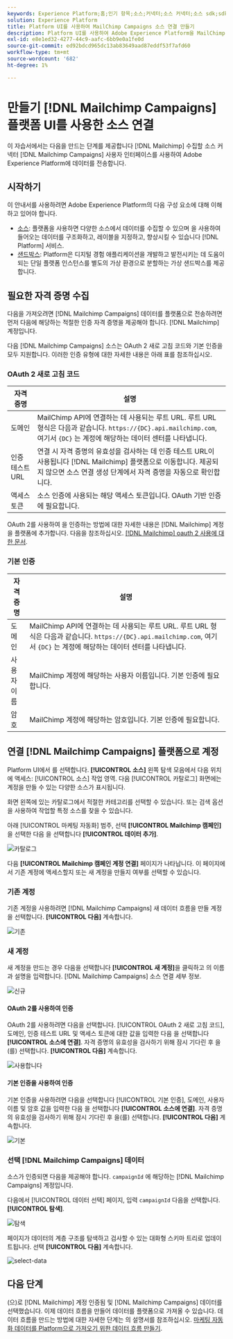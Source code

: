 ```yaml
---
keywords: Experience Platform;홈;인기 항목;소스;커넥터;소스 커넥터;소스 sdk;sdk;SDK
solution: Experience Platform
title: Platform UI를 사용하여 MailChimp Campaigns 소스 연결 만들기
description: Platform UI를 사용하여 Adobe Experience Platform을 MailChimp 캠페인에 연결하는 방법을 알아봅니다.
exl-id: e8e1ed32-4277-44c9-aafc-6bb9e0a1fe0d
source-git-commit: ed92bdcd965dc13ab83649aad87eddf53f7afd60
workflow-type: tm+mt
source-wordcount: '682'
ht-degree: 1%

---
```


# 만들기 [!DNL Mailchimp Campaigns] 플랫폼 UI를 사용한 소스 연결

이 자습서에서는 다음을 만드는 단계를 제공합니다 [!DNL Mailchimp] 수집할 소스 커넥터 [!DNL Mailchimp Campaigns] 사용자 인터페이스를 사용하여 Adobe Experience Platform에 데이터를 전송합니다.

## 시작하기

이 안내서를 사용하려면 Adobe Experience Platform의 다음 구성 요소에 대해 이해하고 있어야 합니다.

* [소스](../../../../home.md): 플랫폼을 사용하면 다양한 소스에서 데이터를 수집할 수 있으며 을 사용하여 들어오는 데이터를 구조화하고, 레이블을 지정하고, 향상시킬 수 있습니다 [!DNL Platform] 서비스.
* [샌드박스](../../../../../sandboxes/home.md): Platform은 디지털 경험 애플리케이션을 개발하고 발전시키는 데 도움이 되는 단일 플랫폼 인스턴스를 별도의 가상 환경으로 분할하는 가상 샌드박스를 제공합니다.

## 필요한 자격 증명 수집

다음을 가져오려면 [!DNL Mailchimp Campaigns] 데이터를 플랫폼으로 전송하려면 먼저 다음에 해당하는 적절한 인증 자격 증명을 제공해야 합니다. [!DNL Mailchimp] 계정입니다.

다음 [!DNL Mailchimp Campaigns] 소스는 OAuth 2 새로 고침 코드와 기본 인증을 모두 지원합니다. 이러한 인증 유형에 대한 자세한 내용은 아래 표를 참조하십시오.

### OAuth 2 새로 고침 코드

| 자격 증명 | 설명 |
| --- | --- |
| 도메인 | MailChimp API에 연결하는 데 사용되는 루트 URL. 루트 URL 형식은 다음과 같습니다. `https://{DC}.api.mailchimp.com`, 여기서 `{DC}` 는 계정에 해당하는 데이터 센터를 나타냅니다. |
| 인증 테스트 URL | 연결 시 자격 증명의 유효성을 검사하는 데 인증 테스트 URL이 사용됩니다 [!DNL Mailchimp] 플랫폼으로 이동합니다. 제공되지 않으면 소스 연결 생성 단계에서 자격 증명을 자동으로 확인합니다. |
| 액세스 토큰 | 소스 인증에 사용되는 해당 액세스 토큰입니다. OAuth 기반 인증에 필요합니다. |

OAuth 2를 사용하여 을 인증하는 방법에 대한 자세한 내용은 [!DNL Mailchimp] 계정을 플랫폼에 추가합니다. 다음을 참조하십시오. [[!DNL Mailchimp] oauth 2 사용에 대한 문서](https://mailchimp.com/developer/marketing/guides/access-user-data-oauth-2/).

### 기본 인증

| 자격 증명 | 설명 |
| --- | --- |
| 도메인 | MailChimp API에 연결하는 데 사용되는 루트 URL. 루트 URL 형식은 다음과 같습니다. `https://{DC}.api.mailchimp.com`, 여기서 `{DC}` 는 계정에 해당하는 데이터 센터를 나타냅니다. |
| 사용자 이름 | MailChimp 계정에 해당하는 사용자 이름입니다. 기본 인증에 필요합니다. |
| 암호 | MailChimp 계정에 해당하는 암호입니다. 기본 인증에 필요합니다. |

## 연결 [!DNL Mailchimp Campaigns] 플랫폼으로 계정

Platform UI에서 를 선택합니다. **[!UICONTROL 소스]** 왼쪽 탐색 모음에서 다음 위치에 액세스: [!UICONTROL 소스] 작업 영역. 다음 [!UICONTROL 카탈로그] 화면에는 계정을 만들 수 있는 다양한 소스가 표시됩니다.

화면 왼쪽에 있는 카탈로그에서 적절한 카테고리를 선택할 수 있습니다. 또는 검색 옵션을 사용하여 작업할 특정 소스를 찾을 수 있습니다.

아래 [!UICONTROL 마케팅 자동화] 범주, 선택 **[!UICONTROL Mailchimp 캠페인]**&#x200B;을 선택한 다음 을 선택합니다 **[!UICONTROL 데이터 추가]**.

![카탈로그](../../../../images/tutorials/create/mailchimp-campaigns/catalog.png)

다음 **[!UICONTROL Mailchimp 캠페인 계정 연결]** 페이지가 나타납니다. 이 페이지에서 기존 계정에 액세스할지 또는 새 계정을 만들지 여부를 선택할 수 있습니다.

### 기존 계정

기존 계정을 사용하려면 [!DNL Mailchimp Campaigns] 새 데이터 흐름을 만들 계정 을 선택합니다. **[!UICONTROL 다음]** 계속합니다.

![기존](../../../../images/tutorials/create/mailchimp-campaigns/existing.png)

### 새 계정

새 계정을 만드는 경우 다음을 선택합니다 **[!UICONTROL 새 계정]**&#x200B;을 클릭하고 의 이름과 설명을 입력합니다. [!DNL Mailchimp Campaigns] 소스 연결 세부 정보.

![신규](../../../../images/tutorials/create/mailchimp-campaigns/new.png)

#### OAuth 2를 사용하여 인증

OAuth 2를 사용하려면 다음을 선택합니다. [!UICONTROL OAuth 2 새로 고침 코드], 도메인, 인증 테스트 URL 및 액세스 토큰에 대한 값을 입력한 다음 을 선택합니다 **[!UICONTROL 소스에 연결]**. 자격 증명의 유효성을 검사하기 위해 잠시 기다린 후 을(를) 선택합니다. **[!UICONTROL 다음]** 계속합니다.

![사용합니다](../../../../images/tutorials/create/mailchimp-campaigns/oauth.png)

#### 기본 인증을 사용하여 인증

기본 인증을 사용하려면 다음을 선택합니다 [!UICONTROL 기본 인증], 도메인, 사용자 이름 및 암호 값을 입력한 다음 을 선택합니다 **[!UICONTROL 소스에 연결]**. 자격 증명의 유효성을 검사하기 위해 잠시 기다린 후 을(를) 선택합니다. **[!UICONTROL 다음]** 계속합니다.

![기본](../../../../images/tutorials/create/mailchimp-campaigns/basic.png)

### 선택 [!DNL Mailchimp Campaigns] 데이터

소스가 인증되면 다음을 제공해야 합니다. `campaignId` 에 해당하는 [!DNL Mailchimp Campaigns] 계정입니다.

다음에서 [!UICONTROL 데이터 선택] 페이지, 입력 `campaignId` 다음을 선택합니다. **[!UICONTROL 탐색]**.

![탐색](../../../../images/tutorials/create/mailchimp-campaigns/explore.png)

페이지가 데이터의 계층 구조를 탐색하고 검사할 수 있는 대화형 스키마 트리로 업데이트됩니다. 선택 **[!UICONTROL 다음]** 계속합니다.

![select-data](../../../../images/tutorials/create/mailchimp-campaigns/select-data.png)

## 다음 단계

(으)로 [!DNL Mailchimp] 계정 인증됨 및 [!DNL Mailchimp Campaigns] 데이터를 선택했습니다. 이제 데이터 흐름을 만들어 데이터를 플랫폼으로 가져올 수 있습니다. 데이터 흐름을 만드는 방법에 대한 자세한 단계는 의 설명서를 참조하십시오. [마케팅 자동화 데이터를 Platform으로 가져오기 위한 데이터 흐름 만들기](../../dataflow/marketing-automation.md).
